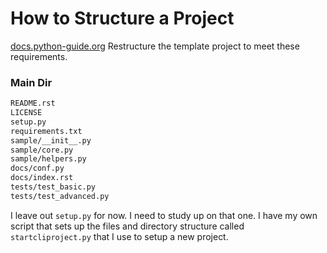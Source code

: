 # How to Structure a Project
[docs.python-guide.org][1]
Restructure the template project to meet these requirements.

### Main Dir
```bash
README.rst
LICENSE
setup.py
requirements.txt
sample/__init__.py
sample/core.py
sample/helpers.py
docs/conf.py
docs/index.rst
tests/test_basic.py
tests/test_advanced.py
```

I leave out `setup.py` for now. I need to study up on that one. I have my own script that sets up the files and directory structure called `startcliproject.py` that I use to setup a new project.

[1]: https://docs.python-guide.org/writing/structure/#structure-of-the-repository
